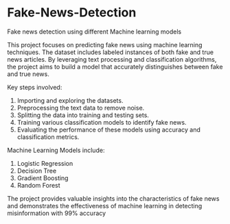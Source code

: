 # Fake-News-Detection
Fake news detection using different Machine learning models 

This project focuses on predicting fake news using machine learning techniques. The dataset includes labeled instances of both fake and true news articles. By leveraging text processing and classification algorithms, the project aims to build a model that accurately distinguishes between fake and true news.

Key steps involved:

1) Importing and exploring the datasets.
2) Preprocessing the text data to remove noise.
3) Splitting the data into training and testing sets.
4) Training various classification models to identify fake news.
5) Evaluating the performance of these models using accuracy and classification metrics.

Machine Learning Models include:
1) Logistic Regression
2) Decision Tree
3) Gradient Boosting
4) Random Forest


The project provides valuable insights into the characteristics of fake news and demonstrates the effectiveness of machine learning in detecting misinformation with 99% accuracy


